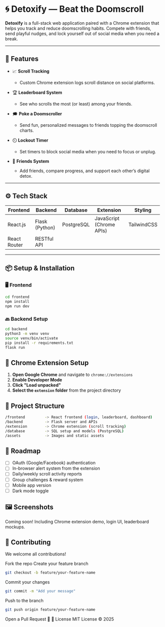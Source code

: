 # 🌀 Detoxify — Beat the Doomscroll

**Detoxify** is a full-stack web application paired with a Chrome extension that helps you track and reduce doomscrolling habits. Compete with friends, send playful nudges, and lock yourself out of social media when you need a break.

---

## 🌟 Features

- 📈 **Scroll Tracking**
  - Custom Chrome extension logs scroll distance on social platforms.

- 🏆 **Leaderboard System**
  - See who scrolls the most (or least) among your friends.

- 🗯️ **Poke a Doomscroller**
  - Send fun, personalized messages to friends topping the doomscroll charts.

- ⏲️ **Lockout Timer**
  - Set timers to block social media when you need to focus or unplug.

- 👥 **Friends System**
  - Add friends, compare progress, and support each other’s digital detox.

---

## ⚙️ Tech Stack

| Frontend     | Backend     | Database     | Extension       | Styling        |
| ------------ | ----------- | ------------ | --------------- | -------------- |
| React.js     | Flask (Python) | PostgreSQL | JavaScript (Chrome APIs) | TailwindCSS     |
| React Router | RESTful API |              |                 |                |

---

## 📦 Setup & Installation

### 🖥️ Frontend
```bash
cd frontend
npm install
npm run dev

````
### 🔙 Backend Setup
```bash
cd backend
python3 -m venv venv
source venv/bin/activate
pip install -r requirements.txt
flask run
````
## 🧩 Chrome Extension Setup

1. **Open Google Chrome** and navigate to `chrome://extensions`
2. **Enable Developer Mode**
3. **Click "Load unpacked"**
4. **Select the `extension` folder** from the project directory


## 🧭 Project Structure
``` bash
/frontend         -> React frontend (login, leaderboard, dashboard)
/backend          -> Flask server and APIs
/extension        -> Chrome extension (scroll tracking)
/database         -> SQL setup and models (PostgreSQL)
/assets           -> Images and static assets

```
## 📅 Roadmap

- [ ] OAuth (Google/Facebook) authentication
- [ ] In-browser alert system from the extension
- [ ] Daily/weekly scroll activity reports
- [ ] Group challenges & reward system
- [ ] Mobile app version
- [ ] Dark mode toggle

## 🖼️ Screenshots
Coming soon! Including Chrome extension demo, login UI, leaderboard mockups.

## 🤝 Contributing
We welcome all contributions!

Fork the repo
Create your feature branch
```bash
git checkout -b feature/your-feature-name
```
Commit your changes
```bash
git commit -m "Add your message"
```
Push to the branch
```bash
git push origin feature/your-feature-name
```
Open a Pull Request 🎉
📄 License
MIT License © 2025
